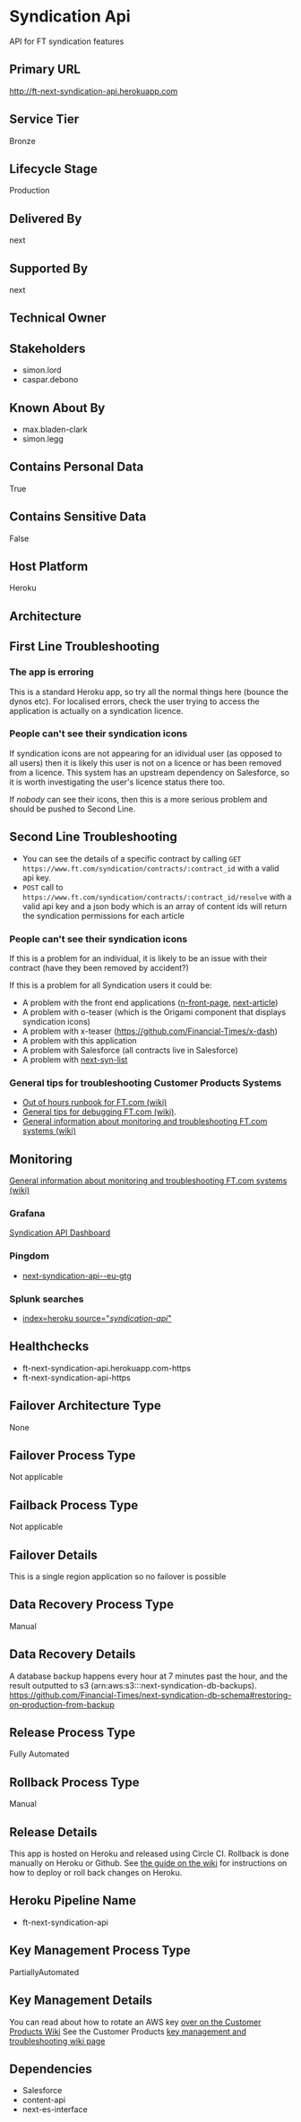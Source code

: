 # Syndication Api

API for FT syndication features

## Primary URL

http://ft-next-syndication-api.herokuapp.com


## Service Tier

Bronze


## Lifecycle Stage

Production


## Delivered By

next


## Supported By

next


## Technical Owner

## Stakeholders

- simon.lord
- caspar.debono

## Known About By

- max.bladen-clark
- simon.legg


## Contains Personal Data

True

## Contains Sensitive Data

False

## Host Platform

Heroku

## Architecture

## First Line Troubleshooting

### The app is erroring

This is a standard Heroku app, so try all the normal things here (bounce the dynos etc). For localised errors, check the user trying to access the application is actually on a syndication licence.

### People can't see their syndication icons

If syndication icons are not appearing for an idividual user (as opposed to all users) then it is likely this user is not on a licence or has been removed from a licence.
This system has an upstream dependency on Salesforce, so it is worth investigating the user's licence status there too.

If *nobody* can see their icons, then this is a more serious problem and should be pushed to Second Line.

## Second Line Troubleshooting

- You can see the details of a specific contract by calling `GET https://www.ft.com/syndication/contracts/:contract_id` with a valid api key.
- `POST` call to `https://www.ft.com/syndication/contracts/:contract_id/resolve` with a valid api key and a json body which is an array of content ids will return the syndication permissions for each article

### People can't see their syndication icons

If this is a problem for an individual, it is likely to be an issue with their contract (have they been removed by accident?)

If this is a problem for all Syndication users it could be:

* A problem with the front end applications ([n-front-page](https://github.com/Financial-Times/next-front-page), [next-article](https://github.com/Financial-Times/next-article))
* A problem with o-teaser (which is the Origami component that displays syndication icons)
* A problem with x-teaser (https://github.com/Financial-Times/x-dash)
* A problem with this application
* A problem with Salesforce (all contracts live in Salesforce)
* A problem with [next-syn-list](https://github.com/Financial-Times/next-syn-list)


### General tips for troubleshooting Customer Products Systems

- [Out of hours runbook for FT.com (wiki)](https://customer-products.in.ft.com/wiki/Out-of-hours-troubleshooting-guide)
- [General tips for debugging FT.com (wiki)](https://customer-products.in.ft.com/wiki/Debugging-Tips).
- [General information about monitoring and troubleshooting FT.com systems (wiki)](https://customer-products.in.ft.com/wiki/Monitoring-and-Troubleshooting-systems)


## Monitoring

[General information about monitoring and troubleshooting FT.com systems (wiki)](https://customer-products.in.ft.com/wiki/Monitoring-and-Troubleshooting-systems)


### Grafana

[Syndication API Dashboard](http://grafana.ft.com/d/P1fH18Kiz/ft-com-heroku-apps?orgId=1&var-app=syndication-api)

### Pingdom

- [next-syndication-api--eu-gtg](https://my.pingdom.com/reports/responsetime#daterange=7days&tab=uptime_tab&check=4897636)

### Splunk searches

- [index=heroku source="*syndication-api*"](https://financialtimes.splunkcloud.com/en-US/app/search/search?q=search%20index%3Dheroku%20source%3D%22*syndication-api*%22&display.page.search.mode=smart&dispatch.sample_ratio=1&earliest=-1h&latest=now&sid=1565272294.5309696)

## Healthchecks

- ft-next-syndication-api.herokuapp.com-https
- ft-next-syndication-api-https


## Failover Architecture Type

None

## Failover Process Type

Not applicable

## Failback Process Type

Not applicable

## Failover Details

This is a single region application so no failover is possible

## Data Recovery Process Type

Manual


## Data Recovery Details

A database backup happens every hour at 7 minutes past the hour, and the result outputted to s3 (arn:aws:s3:::next-syndication-db-backups).
https://github.com/Financial-Times/next-syndication-db-schema#restoring-on-production-from-backup

## Release Process Type

Fully Automated

## Rollback Process Type

Manual

## Release Details

This app is hosted on Heroku and released using Circle CI.
Rollback is done manually on Heroku or Github. See [the guide on the wiki](https://customer-products.in.ft.com/wiki/How-does-deploying-our-Heroku-apps-work%3F) for instructions on how to deploy or roll back changes on Heroku.

## Heroku Pipeline Name

- ft-next-syndication-api

## Key Management Process Type

PartiallyAutomated

## Key Management Details

You can read about how to rotate an AWS key [over on the Customer Products Wiki](https://customer-products.in.ft.com/wiki/Rotating-AWS-Keys)
See the Customer Products [key management and troubleshooting wiki page](https://customer-products.in.ft.com/wiki/Key-Management-and-Troubleshooting)

## Dependencies

- Salesforce
- content-api 
- next-es-interface


